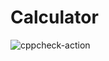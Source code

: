 # Calculator
![cppcheck-action](https://github.com/99002772/Calculator/workflows/cppcheck-action/badge.svg)
